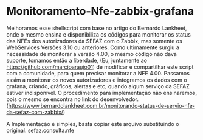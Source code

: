 # Monitoramento-Nfe-zabbix-grafana
Melhoramos esse shellscript com base no artigo do Bernardo Lankheet, onde o mesmo ensina e disponibiliza os códigos para monitorar os status das NFEs dos autorizadores da SEFAZ com o Zabbix, mas somente os WebServices Versões 3.10 ou anteriores.  Como ultimamente surgiu a necessidade de monitorar a versão 4.00, o mesmo código não dava suporte, tomamos então a liberdade, (Eu, juntamente ao https://github.com/marcioaraujo01) de modificar e compartilhar este script com a comunidade, para quem precisar monitorar a NFE 4.00. Passamos assim a monitorar os novos autorizadores e integramos os dados com o grafana, criando, gráficos, alertas e etc, quando algum serviço da SEFAZ estiver indisponível. O procedimento para implementação não ensinaremos, pois o mesmo se encontra no link do desenvolvedor. (https://www.bernardolankheet.com.br/monitorando-status-de-servio-nfe-da-sefaz-com-zabbix/)

A Implementação é simples, basta copiar este arquivo substituindo o original. sefaz.consulta.nfe 
